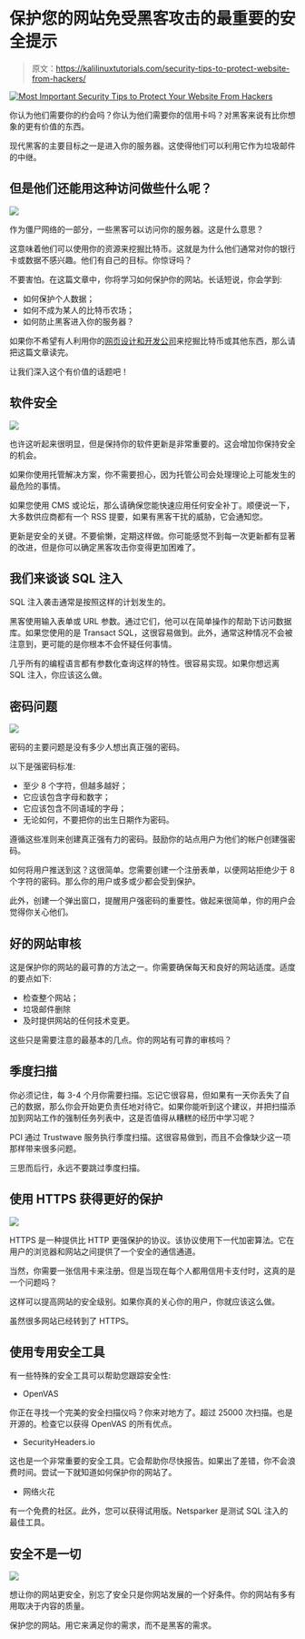 # 保护您的网站免受黑客攻击的最重要的安全提示

> 原文：<https://kalilinuxtutorials.com/security-tips-to-protect-website-from-hackers/>

[![Most Important Security Tips to Protect Your Website From Hackers](img//0129d43ce86cbc720cbb1ad797119c70.png "Most Important Security Tips to Protect Your Website From Hackers")](https://1.bp.blogspot.com/-UXEkOdA-NvQ/Xf_GUtsfaCI/AAAAAAAAGm4/REeX0Jlip502UXYDoNLjqqxRtsWvF7FjgCLcBGAsYHQ/s1600/Protect%2Bwebsite%2B.png)

你认为他们需要你的约会吗？你认为他们需要你的信用卡吗？对黑客来说有比你想象的更有价值的东西。

现代黑客的主要目标之一是进入你的服务器。这使得他们可以利用它作为垃圾邮件的中继。

## 但是他们还能用这种访问做些什么呢？

![](img//fc0b394ec08bf397987ef757ac86de15.png)

作为僵尸网络的一部分，一些黑客可以访问你的服务器。这是什么意思？

这意味着他们可以使用你的资源来挖掘比特币。这就是为什么他们通常对你的银行卡或数据不感兴趣。他们有自己的目标。你惊讶吗？

不要害怕。在这篇文章中，你将学习如何保护你的网站。长话短说，你会学到:

*   如何保护个人数据；
*   如何不成为某人的比特币农场；
*   如何防止黑客进入你的服务器？

如果你不希望有人利用你的[网页设计和开发公司](https://rondesign.agency/)来挖掘比特币或其他东西，那么请把这篇文章读完。

让我们深入这个有价值的话题吧！

## **软件安全**

![](img//548e69a54b6b4dc6db38837b8f9cb66f.png)

也许这听起来很明显，但是保持你的软件更新是非常重要的。这会增加你保持安全的机会。

如果你使用托管解决方案，你不需要担心，因为托管公司会处理理论上可能发生的最危险的事情。

如果您使用 CMS 或论坛，那么请确保您能快速应用任何安全补丁。顺便说一下，大多数供应商都有一个 RSS 提要，如果有黑客干扰的威胁，它会通知您。

更新是安全的关键。不要偷懒，定期这样做。你可能感觉不到每一次更新都有显著的改进，但是你可以确定黑客攻击你变得更加困难了。

## **我们来谈谈 SQL 注入**

SQL 注入袭击通常是按照这样的计划发生的。

黑客使用输入表单或 URL 参数。通过它们，他可以在简单操作的帮助下访问数据库。如果您使用的是 Transact SQL，这很容易做到。此外，通常这种情况不会被注意到，更可能的是你根本不会怀疑任何事情。

几乎所有的编程语言都有参数化查询这样的特性。很容易实现。如果你想远离 SQL 注入，你应该这么做。

## **密码问题**

![](img//ba937e45e9487a155b31ba7898d26cb9.png)

密码的主要问题是没有多少人想出真正强的密码。

以下是强密码标准:

*   至少 8 个字符，但越多越好；
*   它应该包含字母和数字；
*   它应该包含不同语域的字母；
*   无论如何，不要把你的出生日期作为密码。

遵循这些准则来创建真正强有力的密码。鼓励你的站点用户为他们的帐户创建强密码。

如何将用户推送到这？这很简单。您需要创建一个注册表单，以便网站拒绝少于 8 个字符的密码。那么你的用户或多或少都会受到保护。

此外，创建一个弹出窗口，提醒用户强密码的重要性。做起来很简单，你的用户会觉得你关心他们。

## **好的网站审核**

这是保护你的网站的最可靠的方法之一。你需要确保每天和良好的网站适度。适度的要点如下:

*   检查整个网站；
*   垃圾邮件删除
*   及时提供网站的任何技术变更。

这些只是需要注意的最基本的几点。你的网站有可靠的审核吗？

## **季度扫描**

你必须记住，每 3-4 个月你需要扫描。忘记它很容易，但如果有一天你丢失了自己的数据，那么你会开始更负责任地对待它。如果你能听到这个建议，并把扫描添加到网站工作的强制任务列表中，这是否值得从糟糕的经历中学习呢？

PCI 通过 Trustwave 服务执行季度扫描。这很容易做到，而且不会像缺少这一项那样带来很多问题。

三思而后行，永远不要跳过季度扫描。

## **使用 HTTPS 获得更好的保护**

![](img//7dca95701c9e49acc7d24256d6f5d8ef.png)

HTTPS 是一种提供比 HTTP 更强保护的协议。该协议使用下一代加密算法。它在用户的浏览器和网站之间提供了一个安全的通信通道。

当然，你需要一张信用卡来注册。但是当现在每个人都用信用卡支付时，这真的是一个问题吗？

这样可以提高网站的安全级别。如果你真的关心你的用户，你就应该这么做。

虽然很多网站已经转到了 HTTPS。

## **使用专用安全工具**

有一些特殊的安全工具可以帮助您跟踪安全性:

*   OpenVAS

你正在寻找一个完美的安全扫描仪吗？你来对地方了。超过 25000 次扫描。也是开源的。检查它以获得 OpenVAS 的所有优点。

*   SecurityHeaders.io

这也是一个非常重要的安全工具。它会帮助你尽快报告。如果出了差错，你不会浪费时间。尝试一下就知道如何保护你的网站了。

*   网络火花

有一个免费的社区。此外，您可以获得试用版。Netsparker 是测试 SQL 注入的最佳工具。

## **安全不是一切**

![](img//a65859385fbf7c4d74b7026a37e47025.png)

想让你的网站更安全，别忘了安全只是你网站发展的一个好条件。你的网站有多有用取决于内容的质量。

保护您的网站。用它来满足你的需求，而不是黑客的需求。